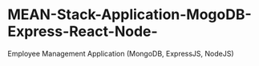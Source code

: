 # MEAN-Stack-Application-MogoDB-Express-React-Node-
Employee Management Application (MongoDB, ExpressJS, NodeJS)
